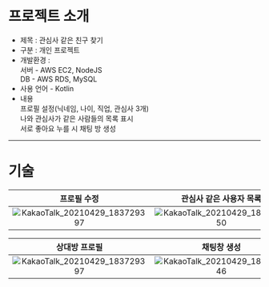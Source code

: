 # 프로젝트 소개
- 제목 : 관심사 같은 친구 찾기
- 구분 : 개인 프로젝트
- 개발환경  :  
서버 - AWS EC2, NodeJS  
DB - AWS RDS, MySQL
- 사용 언어 - Kotlin
- 내용  
프로필 설정(닉네임, 나이, 직업, 관심사 3개)  
나와 관심사가 같은 사람들의 목록 표시  
서로 좋아요 누를 시 채팅 방 생성

---

# 기술

프로필 수정 | 관심사 같은 사용자 목록
:------:|:-------:
![KakaoTalk_20210429_183729397](https://user-images.githubusercontent.com/70185380/116809874-70feb580-ab7b-11eb-92bc-521a97e65c9e.jpg) | ![KakaoTalk_20210429_183729550](https://user-images.githubusercontent.com/70185380/116809881-78be5a00-ab7b-11eb-8d41-9bba068e58a5.jpg)  


상대방 프로필 | 채팅창 생성 | 채팅창
:------:|:-------:|:------:
![KakaoTalk_20210429_183729397](https://user-images.githubusercontent.com/70185380/116809857-5593aa80-ab7b-11eb-8446-d35ae4c97963.jpg) | ![KakaoTalk_20210429_183729246](https://user-images.githubusercontent.com/70185380/116809914-a1465400-ab7b-11eb-8da7-b29bfb1e4a45.jpg) | ![KakaoTalk_20210429_183729110](https://user-images.githubusercontent.com/70185380/116809902-925fa180-ab7b-11eb-921c-87ae96be28cd.jpg)


